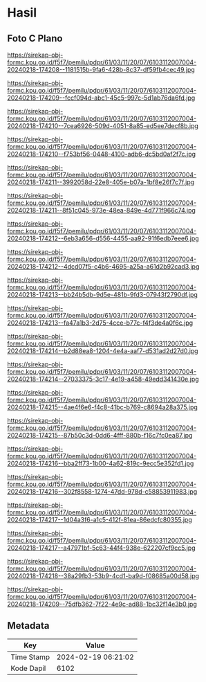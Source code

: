 # Hasil

## Foto C Plano

https://sirekap-obj-formc.kpu.go.id/f5f7/pemilu/pdpr/61/03/11/20/07/6103112007004-20240218-174208--1181515b-9fa6-428b-8c37-df59fb4cec49.jpg

https://sirekap-obj-formc.kpu.go.id/f5f7/pemilu/pdpr/61/03/11/20/07/6103112007004-20240218-174209--fccf094d-abc1-45c5-997c-5d1ab76da6fd.jpg

https://sirekap-obj-formc.kpu.go.id/f5f7/pemilu/pdpr/61/03/11/20/07/6103112007004-20240218-174210--7cea6926-509d-4051-8a85-ed5ee7decf8b.jpg

https://sirekap-obj-formc.kpu.go.id/f5f7/pemilu/pdpr/61/03/11/20/07/6103112007004-20240218-174210--f753bf56-0448-4100-adb6-dc5bd0af2f7c.jpg

https://sirekap-obj-formc.kpu.go.id/f5f7/pemilu/pdpr/61/03/11/20/07/6103112007004-20240218-174211--3992058d-22e8-405e-b07a-1bf8e26f7c7f.jpg

https://sirekap-obj-formc.kpu.go.id/f5f7/pemilu/pdpr/61/03/11/20/07/6103112007004-20240218-174211--8f51c045-973e-48ea-849e-4d771f966c74.jpg

https://sirekap-obj-formc.kpu.go.id/f5f7/pemilu/pdpr/61/03/11/20/07/6103112007004-20240218-174212--6eb3a656-d556-4455-aa92-91f6edb7eee6.jpg

https://sirekap-obj-formc.kpu.go.id/f5f7/pemilu/pdpr/61/03/11/20/07/6103112007004-20240218-174212--4dcd07f5-c4b6-4695-a25a-a61d2b92cad3.jpg

https://sirekap-obj-formc.kpu.go.id/f5f7/pemilu/pdpr/61/03/11/20/07/6103112007004-20240218-174213--bb24b5db-9d5e-481b-9fd3-07943f2790df.jpg

https://sirekap-obj-formc.kpu.go.id/f5f7/pemilu/pdpr/61/03/11/20/07/6103112007004-20240218-174213--fa47a1b3-2d75-4cce-b77c-f4f3de4a0f6c.jpg

https://sirekap-obj-formc.kpu.go.id/f5f7/pemilu/pdpr/61/03/11/20/07/6103112007004-20240218-174214--b2d88ea8-1204-4e4a-aaf7-d531ad2d27d0.jpg

https://sirekap-obj-formc.kpu.go.id/f5f7/pemilu/pdpr/61/03/11/20/07/6103112007004-20240218-174214--27033375-3c17-4e19-a458-49edd341430e.jpg

https://sirekap-obj-formc.kpu.go.id/f5f7/pemilu/pdpr/61/03/11/20/07/6103112007004-20240218-174215--4ae4f6e6-f4c8-41bc-b769-c8694a28a375.jpg

https://sirekap-obj-formc.kpu.go.id/f5f7/pemilu/pdpr/61/03/11/20/07/6103112007004-20240218-174215--87b50c3d-0dd6-4fff-880b-f16c7fc0ea87.jpg

https://sirekap-obj-formc.kpu.go.id/f5f7/pemilu/pdpr/61/03/11/20/07/6103112007004-20240218-174216--bba2ff73-1b00-4a62-819c-9ecc5e352fd1.jpg

https://sirekap-obj-formc.kpu.go.id/f5f7/pemilu/pdpr/61/03/11/20/07/6103112007004-20240218-174216--302f8558-1274-47dd-978d-c58853911983.jpg

https://sirekap-obj-formc.kpu.go.id/f5f7/pemilu/pdpr/61/03/11/20/07/6103112007004-20240218-174217--1d04a3f6-a1c5-412f-81ea-86edcfc80355.jpg

https://sirekap-obj-formc.kpu.go.id/f5f7/pemilu/pdpr/61/03/11/20/07/6103112007004-20240218-174217--a47971bf-5c63-44f4-938e-622207cf9cc5.jpg

https://sirekap-obj-formc.kpu.go.id/f5f7/pemilu/pdpr/61/03/11/20/07/6103112007004-20240218-174218--38a29fb3-53b9-4cd1-ba9d-f08685a00d58.jpg

https://sirekap-obj-formc.kpu.go.id/f5f7/pemilu/pdpr/61/03/11/20/07/6103112007004-20240218-174209--75dfb362-7f22-4e9c-ad88-1bc32f14e3b0.jpg


## Metadata

| Key        | Value               |
| ---------- | ------------------- |
| Time Stamp | 2024-02-19 06:21:02 |
| Kode Dapil | 6102                |



